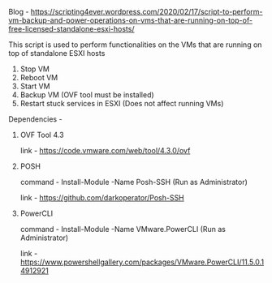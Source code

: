 Blog - https://scripting4ever.wordpress.com/2020/02/17/script-to-perform-vm-backup-and-power-operations-on-vms-that-are-running-on-top-of-free-licensed-standalone-esxi-hosts/

This script is used to perform functionalities on the VMs that are running on top of standalone ESXI hosts
1. Stop VM
2. Reboot VM
3. Start VM
4. Backup VM (OVF tool must be installed)
5. Restart stuck services in ESXI (Does not affect running VMs)

Dependencies -
1. OVF Tool 4.3
   
   link - https://code.vmware.com/web/tool/4.3.0/ovf

2. POSH
   
   command - Install-Module -Name Posh-SSH (Run as Administrator)
   
   link - https://github.com/darkoperator/Posh-SSH 
   
3. PowerCLI 
   
   command - Install-Module -Name VMware.PowerCLI (Run as Administrator)
   
   link - https://www.powershellgallery.com/packages/VMware.PowerCLI/11.5.0.14912921
   
   

